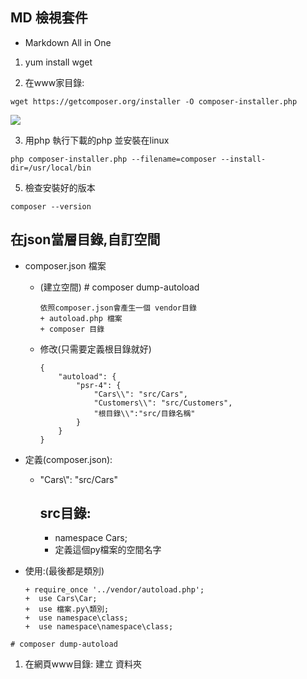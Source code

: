 ## MD 檢視套件
+ Markdown All in One

 
1.  yum install wget

2. 在www家目錄: 
```
wget https://getcomposer.org/installer -O composer-installer.php
```
![](https://i.imgur.com/h7VM6IE.png)

3. 用php 執行下載的php 並安裝在linux
```
php composer-installer.php --filename=composer --install-dir=/usr/local/bin
```

5. 檢查安裝好的版本
```
composer --version
```

## 在json當層目錄,自訂空間
+ composer.json 檔案
    + (建立空間) # composer dump-autoload
        ```
        依照composer.json會產生一個 vendor目錄
        + autoload.php 檔案
        + composer 目錄
        ```
    + 修改(只需要定義根目錄就好)
        ```
        {
            "autoload": {
                "psr-4": {
                    "Cars\\": "src/Cars",
                    "Customers\\": "src/Customers",
                    "根目錄\\":"src/目錄名稱"
                }
            }
        }
        ```
+ 定義(composer.json):
    + "Cars\\": "src/Cars"
        ## src目錄:
        +  namespace Cars;
        +  定義這個py檔案的空間名字

+ 使用:(最後都是類別)
    ```
    + require_once '../vendor/autoload.php';
    +  use Cars\Car;
    +  use 檔案.py\類別;
    +  use namespace\class;
    +  use namespace\namespace\class;       
    ```

```
# composer dump-autoload
```


1. 在網頁www目錄: 建立 資料夾
```

```


